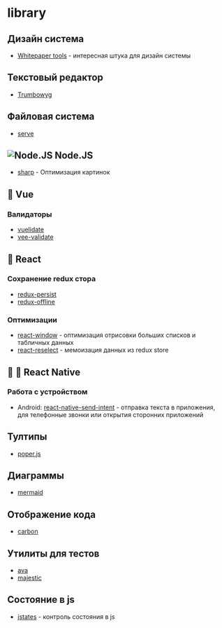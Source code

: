 # library

## Дизайн система
- [Whitepaper tools](https://whitepaper.tools/index.html) - интересная штука для дизайн системы

## Текстовый редактор
- [Trumbowyg](https://github.com/Alex-D/Trumbowyg)

## Файловая система
- [serve](https://github.com/zeit/serve)

## ![Node.JS](https://nodejs.org/en/static/images/logo.svg) Node.JS
- [sharp](https://github.com/lovell/sharp) - Оптимизация картинок


## :green_heart: Vue
### Валидаторы
- [vuelidate](https://github.com/vuelidate/vuelidate)
- [vee-validate](https://github.com/logaretm/vee-validate)

## :blue_heart: React
### Сохранение redux стора
- [redux-persist](https://github.com/rt2zz/redux-persist)
- [redux-offline](https://github.com/redux-offline/redux-offline)

### Оптимизации
- [react-window](https://github.com/bvaughn/react-window) - оптимизация отрисовки больших списков и табличных данных
- [react-reselect](https://github.com/reduxjs/reselect) - мемоизация данных из redux store

## :purple_heart: :iphone: React Native

### Работа с устройством
- Android: [react-native-send-intent](https://github.com/lucasferreira/react-native-send-intent) - отправка текста в приложения, для телефонные звонки или открытия сторонних приложений

## Тултипы
- [poper.js](https://github.com/FezVrasta/popper.js)

## Диаграммы
- [mermaid](https://github.com/mermaid-js/mermaid)

## Отображение кода
- [carbon](https://github.com/carbon-app/carbon)

## Утилиты для тестов
- [ava](https://github.com/avajs/ava)
- [majestic](https://github.com/Raathigesh/majestic)

## Состояние в js

- [jstates](https://github.com/orYoffe/jstates) - контроль состояния в js
